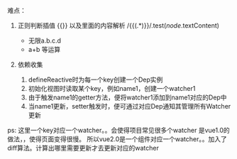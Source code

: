 难点： 

1. 正则判断插值 {{}}  以及里面的内容解析  /\{\{(.*)\}\}/.test(*node*.textContent)

   - 无限a.b.c.d 
   - a+b 等运算

2. 依赖收集

   1. defineReactive时为每一个key创建一个Dep实例
   2. 初始化视图时读取某个key，例如name1，创建一个watcher1
   3. 由于触发name1的getter方法，便将watcher1添加到name1对应的Dep中 
   4. 当name1更新，setter触发时，便可通过对应Dep通知其管理所有Watcher更新

ps: 这里一个key对应一个watcher。。会使得项目常见很多个watcher 是vue1.0的做法，，使得页面变得很慢。
   所以vue2.0是一个组件对应一个watcher。。加入了diff算法。计算出哪里需要更新才去更新对应的watcher




